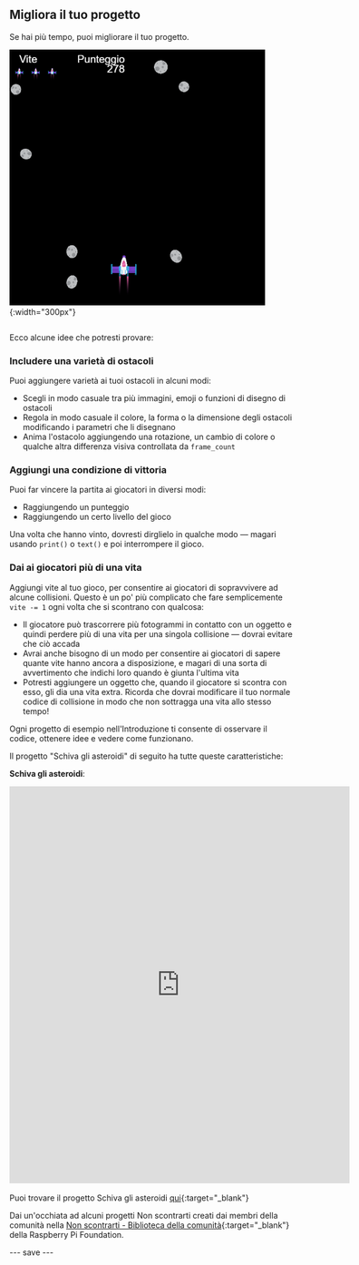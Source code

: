## Migliora il tuo progetto

<div style="display: flex; flex-wrap: wrap">
<div style="flex-basis: 200px; flex-grow: 1; margin-right: 15px;">
Se hai più tempo, puoi migliorare il tuo progetto.
</div>
<div>

![Example space project with lives.](images/example1.png){:width="300px"}

</div>
</div>

Ecco alcune idee che potresti provare:

### Includere una varietà di ostacoli
Puoi aggiungere varietà ai tuoi ostacoli in alcuni modi:
 - Scegli in modo casuale tra più immagini, emoji o funzioni di disegno di ostacoli
 - Regola in modo casuale il colore, la forma o la dimensione degli ostacoli modificando i parametri che li disegnano
 - Anima l'ostacolo aggiungendo una rotazione, un cambio di colore o qualche altra differenza visiva controllata da `frame_count`

### Aggiungi una condizione di vittoria
Puoi far vincere la partita ai giocatori in diversi modi:
 - Raggiungendo un punteggio
 - Raggiungendo un certo livello del gioco

Una volta che hanno vinto, dovresti dirglielo in qualche modo — magari usando `print()` o `text()` e poi interrompere il gioco.

### Dai ai giocatori più di una vita
Aggiungi vite al tuo gioco, per consentire ai giocatori di sopravvivere ad alcune collisioni. Questo è un po' più complicato che fare semplicemente `vite -= 1` ogni volta che si scontrano con qualcosa:
 - Il giocatore può trascorrere più fotogrammi in contatto con un oggetto e quindi perdere più di una vita per una singola collisione — dovrai evitare che ciò accada
 - Avrai anche bisogno di un modo per consentire ai giocatori di sapere quante vite hanno ancora a disposizione, e magari di una sorta di avvertimento che indichi loro quando è giunta l'ultima vita
 - Potresti aggiungere un oggetto che, quando il giocatore si scontra con esso, gli dia una vita extra. Ricorda che dovrai modificare il tuo normale codice di collisione in modo che non sottragga una vita allo stesso tempo!

Ogni progetto di esempio nell'Introduzione ti consente di osservare il codice, ottenere idee e vedere come funzionano.

Il progetto "Schiva gli asteroidi" di seguito ha tutte queste caratteristiche:

**Schiva gli asteroidi**:
<iframe src="https://editor.raspberrypi.org/it-IT/embed/viewer/dodge-asteroids-example" width="600" height="700" frameborder="0" marginwidth="0" marginheight="0" allowfullscreen>
</iframe>

Puoi trovare il progetto Schiva gli asteroidi [qui](https://editor.raspberrypi.org/it-IT/projects/dodge-asteroids-example){:target="_blank"}

Dai un'occhiata ad alcuni progetti Non scontrarti creati dai membri della comunità nella [Non scontrarti - Biblioteca della comunità](https://wke.lt/w/s/KobNfx){:target="_blank"} della Raspberry Pi Foundation.

--- save ---
